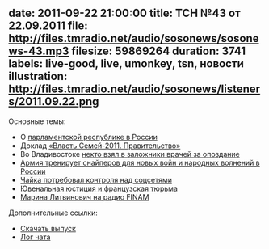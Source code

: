 date: 2011-09-22 21:00:00
title: ТСН №43 от 22.09.2011
file: http://files.tmradio.net/audio/sosonews/sosonews-43.mp3
filesize: 59869264
duration: 3741
labels: live-good, live, umonkey, tsn, новости
illustration: http://files.tmradio.net/audio/sosonews/listeners/2011.09.22.png
---
Основные темы:

- О [парламентской республике в России](http://www.echo.msk.ru/news/813957-echo/)
- Доклад [«Власть Семей-2011. Правительство»](http://www.election2012.ru/)
- Во Владивостоке [некто взял в заложники врачей за опоздание](http://www.echo.msk.ru/news/813219-echo.html)
- [Армия тренирует снайперов для новых войн и народных волнений в России](http://rbcdaily.ru/2011/09/13/focus/562949981465427)
- [Чайка потребовал контроля над соцсетями](http://lenta.ru/news/2011/09/14/chaika/)
- [Ювенальная юстиция и французская тюрьма](http://www.echo.msk.ru/programs/svoi-glaza/801313-echo/)
- [Марина Литвинович на радио FINAM](http://www.youtube.com/watch?v=_iC3SC4LjNA)

Дополнительные ссылки:

- [Скачать выпуск](http://files.tmradio.net/audio/sosonews/sosonews-43.mp3)
- [Лог чата](http://files.tmradio.net/audio/sosonews/sosonews-43.txt)

